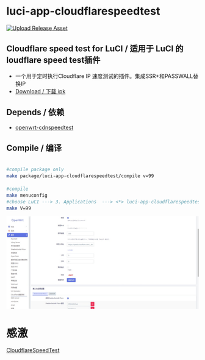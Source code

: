 # luci-app-cloudflarespeedtest

[![Upload Release Asset](https://github.com/mingxiaoyu/luci-app-cloudflarespeedtest/actions/workflows/build.yml/badge.svg)](https://github.com/mingxiaoyu/luci-app-cloudflarespeedtest/actions/workflows/build.yml)

## Cloudflare speed test for LuCI / 适用于 LuCI 的 loudflare speed test插件
- 一个用于定时执行Cloudflare IP 速度测试的插件。集成SSR+和PASSWALL替换IP
- [Download / 下载 ipk](https://github.com/mingxiaoyu/luci-app-cloudflarespeedtest/releases)

## Depends / 依赖
- [openwrt-cdnspeedtest](https://github.com/immortalwrt-collections/openwrt-cdnspeedtest)

## Compile / 编译
```bash

#compile package only
make package/luci-app-cloudflarespeedtest/compile v=99

#compile
make menuconfig
#choose LuCI ---> 3. Applications  ---> <*> luci-app-cloudflarespeedtest..... for LuCI ----> save
make V=99
```

![overview](screenshots/overview.jpeg)

# 感激

[CloudflareSpeedTest](https://github.com/XIU2/CloudflareSpeedTest)

